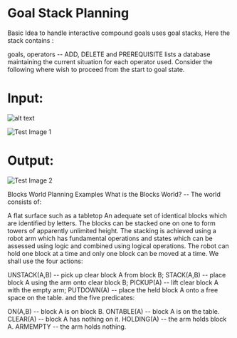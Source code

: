 # Goal Stack Planning
Basic Idea to handle interactive compound goals uses goal stacks, Here the stack contains :

goals,
operators -- ADD, DELETE and PREREQUISITE lists
a database maintaining the current situation for each operator used.
Consider the following where wish to proceed from the start to goal state.

# Input:

![alt text](https://users.cs.cf.ac.uk/Dave.Marshall/AI2/GSP.gif)

![Test Image 1](img/0001.jpg)


# Output:

![Test Image 2](img/0002.jpg)

Blocks World Planning Examples
What is the Blocks World? -- The world consists of:

A flat surface such as a tabletop
An adequate set of identical blocks which are identified by letters.
The blocks can be stacked one on one to form towers of apparently unlimited height.
The stacking is achieved using a robot arm which has fundamental operations and states which can be assessed using logic and combined using logical operations.
The robot can hold one block at a time and only one block can be moved at a time.
We shall use the four actions:

UNSTACK(A,B)
-- pick up clear block A from block B;
STACK(A,B)
-- place block A using the arm onto clear block B;
PICKUP(A)
-- lift clear block A with the empty arm;
PUTDOWN(A)
-- place the held block A onto a free space on the table.
and the five predicates:

ON(A,B)
-- block A is on block B.
ONTABLE(A)
-- block A is on the table.
CLEAR(A)
-- block A has nothing on it.
HOLDING(A)
-- the arm holds block A.
ARMEMPTY
-- the arm holds nothing.
